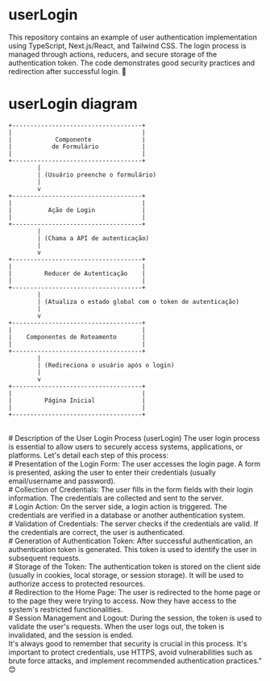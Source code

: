 # userLogin
This repository contains an example of user authentication implementation using TypeScript, Next.js/React, and Tailwind CSS. The login process is managed through actions, reducers, and secure storage of the authentication token. The code demonstrates good security practices and redirection after successful login. 🤩
<br>
# userLogin diagram
```
+------------------------------------+
|                                    |
|            Componente              |
|           de Formulário            |
|                                    |
+------------------------------------+
        |
        | (Usuário preenche o formulário)
        |
        v
+------------------------------------+
|                                    |
|          Ação de Login             |
|                                    |
+------------------------------------+
        |
        | (Chama a API de autenticação)
        |
        v
+------------------------------------+
|                                    |
|         Reducer de Autenticação    |
|                                    |
+------------------------------------+
        |
        | (Atualiza o estado global com o token de autenticação)
        |
        v
+------------------------------------+
|                                    |
|    Componentes de Roteamento       |
|                                    |
+------------------------------------+
        |
        | (Redireciona o usuário após o login)
        |
        v
+------------------------------------+
|                                    |
|         Página Inicial             |
|                                    |
+------------------------------------+
```
<br>
# Description of the User Login Process (userLogin)
The user login process is essential to allow users to securely access systems, applications, or platforms. Let's detail each step of this process:
<br>
# Presentation of the Login Form:
The user accesses the login page.
A form is presented, asking the user to enter their credentials (usually email/username and password).
<br>
# Collection of Credentials:
The user fills in the form fields with their login information.
The credentials are collected and sent to the server.
<br>
# Login Action:
On the server side, a login action is triggered.
The credentials are verified in a database or another authentication system.
<br>
# Validation of Credentials:
The server checks if the credentials are valid.
If the credentials are correct, the user is authenticated.
<br>
# Generation of Authentication Token:
After successful authentication, an authentication token is generated.
This token is used to identify the user in subsequent requests.
<br>
# Storage of the Token:
The authentication token is stored on the client side (usually in cookies, local storage, or session storage).
It will be used to authorize access to protected resources.
<br> 
# Redirection to the Home Page:
The user is redirected to the home page or to the page they were trying to access.
Now they have access to the system's restricted functionalities.
<br>
# Session Management and Logout:
During the session, the token is used to validate the user's requests.
When the user logs out, the token is invalidated, and the session is ended.
<br>
It's always good to remember that security is crucial in this process. It's important to protect credentials, use HTTPS, avoid vulnerabilities such as brute force attacks, and implement recommended authentication practices." 😊
